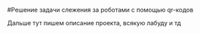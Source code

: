 #Решение задачи слежения за роботами с помощью qr-кодов

Дальше тут пишем описание проекта, всякую лабуду и тд
